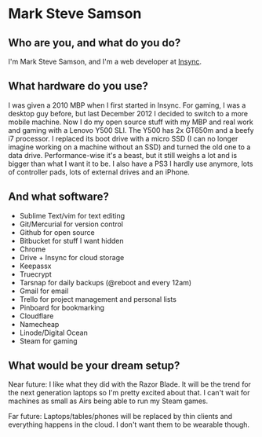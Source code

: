 # Mark Steve Samson

##  Who are you, and what do you do?

I'm Mark Steve Samson, and I'm a web developer at
[Insync](https://www.insynchq.com).

## What hardware do you use?

I was given a 2010 MBP when I first started in Insync. For gaming, I was a
desktop guy before, but last December 2012 I decided to switch to a more mobile
machine. Now I do my open source stuff with my MBP and real work and gaming
with a Lenovo Y500 SLI. The Y500 has 2x GT650m and a beefy i7 processor. I
replaced its boot drive with a micro SSD (I can no longer imagine working on a
machine without an SSD) and turned the old one to a data drive. Performance-wise
it's a beast, but it still weighs a lot and is bigger than what I want it to be.
I also have a PS3 I hardly use anymore, lots of controller pads, lots of
external drives and an iPhone.

## And what software?

* Sublime Text/vim for text editing
* Git/Mercurial for version control
* Github for open source
* Bitbucket for stuff I want hidden
* Chrome
* Drive + Insync for cloud storage
* Keepassx
* Truecrypt
* Tarsnap for daily backups (@reboot and every 12am)
* Gmail for email
* Trello for project management and personal lists
* Pinboard for bookmarking
* Cloudflare
* Namecheap
* Linode/Digital Ocean
* Steam for gaming

## What would be your dream setup?

Near future: I like what they did with the Razor Blade. It will be the trend
for the next generation laptops so I'm pretty excited about that. I can't wait
for machines as small as Airs being able to run my Steam games.

Far future: Laptops/tables/phones will be replaced by thin clients and
everything happens in the cloud. I don't want them to be wearable though.
